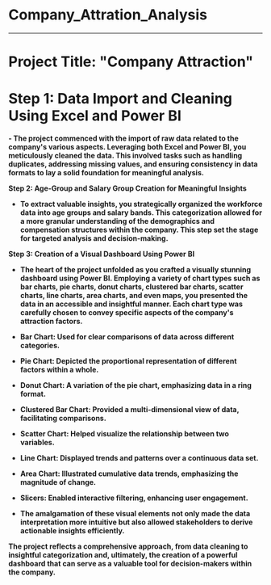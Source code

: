 # Company_Attration_Analysis
<hr>
<b>
<h1>Project Title: "Company Attraction"</h1>

<h1>Step 1: Data Import and Cleaning Using Excel and Power BI</h1>
   - The project commenced with the import of raw data related to the company's various aspects. Leveraging both Excel and Power BI, you meticulously cleaned the data. This involved tasks such as handling duplicates, addressing missing values, and ensuring consistency in data formats to lay a solid foundation for meaningful analysis.

**Step 2: Age-Group and Salary Group Creation for Meaningful Insights**
   - To extract valuable insights, you strategically organized the workforce data into age groups and salary bands. This categorization allowed for a more granular understanding of the demographics and compensation structures within the company. This step set the stage for targeted analysis and decision-making.

**Step 3: Creation of a Visual Dashboard Using Power BI**
   - The heart of the project unfolded as you crafted a visually stunning dashboard using Power BI. Employing a variety of chart types such as bar charts, pie charts, donut charts, clustered bar charts, scatter charts, line charts, area charts, and even maps, you presented the data in an accessible and insightful manner. Each chart type was carefully chosen to convey specific aspects of the company's attraction factors.

   - **Bar Chart:** Used for clear comparisons of data across different categories.
   - **Pie Chart:** Depicted the proportional representation of different factors within a whole.
   - **Donut Chart:** A variation of the pie chart, emphasizing data in a ring format.
   - **Clustered Bar Chart:** Provided a multi-dimensional view of data, facilitating comparisons.
   - **Scatter Chart:** Helped visualize the relationship between two variables.
   - **Line Chart:** Displayed trends and patterns over a continuous data set.
   - **Area Chart:** Illustrated cumulative data trends, emphasizing the magnitude of change.
   - **Slicers:** Enabled interactive filtering, enhancing user engagement.

   - The amalgamation of these visual elements not only made the data interpretation more intuitive but also allowed stakeholders to derive actionable insights efficiently.

The project reflects a comprehensive approach, from data cleaning to insightful categorization and, ultimately, the creation of a powerful dashboard that can serve as a valuable tool for decision-makers within the company.
</b>
